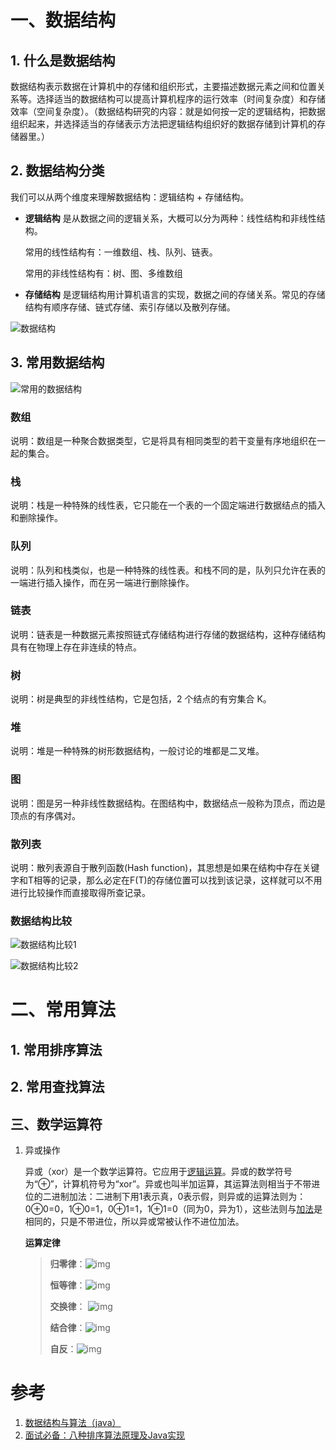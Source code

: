 # 一、数据结构

## 1. 什么是数据结构

数据结构表示数据在计算机中的存储和组织形式，主要描述数据元素之间和位置关系等。选择适当的数据结构可以提高计算机程序的运行效率（时间复杂度）和存储效率（空间复杂度）。（数据结构研究的内容：就是如何按一定的逻辑结构，把数据组织起来，并选择适当的存储表示方法把逻辑结构组织好的数据存储到计算机的存储器里。）





## 2. 数据结构分类

我们可以从两个维度来理解数据结构：逻辑结构 + 存储结构。

* **逻辑结构** 是从数据之间的逻辑关系，大概可以分为两种：线性结构和非线性结构。

  常用的线性结构有：一维数组、栈、队列、链表。

  常用的非线性结构有：树、图、多维数组

* **存储结构** 是逻辑结构用计算机语言的实现，数据之间的存储关系。常见的存储结构有顺序存储、链式存储、索引存储以及散列存储。

![数据结构](https://user-gold-cdn.xitu.io/2018/7/5/1646934ddca34f46?imageView2/0/w/1280/h/960/format/webp/ignore-error/1)





## 3. 常用数据结构

![常用的数据结构](https://user-gold-cdn.xitu.io/2018/7/5/164691919d4d6ddc?imageView2/0/w/1280/h/960/format/webp/ignore-error/1)



### 数组

说明：数组是一种聚合数据类型，它是将具有相同类型的若干变量有序地组织在一起的集合。



### 栈

说明：栈是一种特殊的线性表，它只能在一个表的一个固定端进行数据结点的插入和删除操作。



### 队列

说明：队列和栈类似，也是一种特殊的线性表。和栈不同的是，队列只允许在表的一端进行插入操作，而在另一端进行删除操作。



### 链表

说明：链表是一种数据元素按照链式存储结构进行存储的数据结构，这种存储结构具有在物理上存在非连续的特点。



### 树

说明：树是典型的非线性结构，它是包括，2 个结点的有穷集合 K。



### 堆

说明：堆是一种特殊的树形数据结构，一般讨论的堆都是二叉堆。



### 图

说明：图是另一种非线性数据结构。在图结构中，数据结点一般称为顶点，而边是顶点的有序偶对。



### 散列表

说明：散列表源自于散列函数(Hash function)，其思想是如果在结构中存在关键字和T相等的记录，那么必定在F(T)的存储位置可以找到该记录，这样就可以不用进行比较操作而直接取得所查记录。



### 数据结构比较

![数据结构比较1](https://user-gold-cdn.xitu.io/2018/7/5/1646944a33016884?imageView2/0/w/1280/h/960/format/webp/ignore-error/1)



![数据结构比较2](https://user-gold-cdn.xitu.io/2018/7/5/164694fb89dc5080?imageView2/0/w/1280/h/960/format/webp/ignore-error/1)





# 二、常用算法

## 1. 常用排序算法





## 2. 常用查找算法



## 三、数学运算符

1. 异或操作  

   异或（xor）是一个数学运算符。它应用于[逻辑运算](https://baike.baidu.com/item/逻辑运算/7224729)。异或的数学符号为“⊕”，计算机符号为“xor”。异或也叫半加运算，其运算法则相当于不带进位的二进制加法：二进制下用1表示真，0表示假，则异或的运算法则为：0⊕0=0，1⊕0=1，0⊕1=1，1⊕1=0（同为0，异为1），这些法则与[加法](https://baike.baidu.com/item/加法/1018876)是相同的，只是不带进位，所以异或常被认作不进位加法。

   

   **运算定律**

   > **归零律**：![img](https://bkimg.cdn.bcebos.com/formula/d1029e50dfd354231115c6e3ecdd2c46.svg)
   >
   > **恒等律**：![img](https://bkimg.cdn.bcebos.com/formula/6284d95a880cf8bab3955a9b28378f73.svg)
   >
   > **交换律**： ![img](https://bkimg.cdn.bcebos.com/formula/2386da5118c64616dfc1683a879b1bac.svg)
   >
   > **结合律**：![img](https://bkimg.cdn.bcebos.com/formula/1670c5c299efedfe2337de1277483b99.svg)
   >
   > **自反**：![img](https://bkimg.cdn.bcebos.com/formula/e2b09fbe06ff0822bc2c22451fceba57.svg)





# 参考

1. [数据结构与算法（java）](https://juejin.cn/post/6844903633914445837)
2. [面试必备：八种排序算法原理及Java实现](https://juejin.cn/post/6844903687932887053)